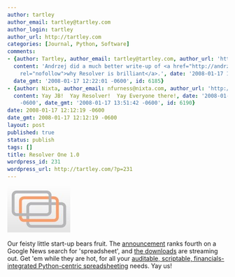 ```yaml
---
author: tartley
author_email: tartley@tartley.com
author_login: tartley
author_url: http://tartley.com
categories: [Journal, Python, Software]
comments:
- {author: Tartley, author_email: tartley@tartley.com, author_url: 'http://tartley.com',
  content: 'Andrzej did a much better write-up of <a href="http://andrzejonsoftware.blogspot.com/2008/01/5-reasons-to-try-resolver-one.html"
    rel="nofollow">why Resolver is brilliant</a>.', date: '2008-01-17 12:22:01 -0600',
  date_gmt: '2008-01-17 12:22:01 -0600', id: 6185}
- {author: Nixta, author_email: nfurness@nixta.com, author_url: 'http://nixtasinks.nixta.com',
  content: Yay JB!  Yay Resolver!  Yay Everyone there!, date: '2008-01-17 13:51:42
    -0600', date_gmt: '2008-01-17 13:51:42 -0600', id: 6190}
date: 2008-01-17 12:12:19 -0600
date_gmt: 2008-01-17 12:12:19 -0600
layout: post
published: true
status: publish
tags: []
title: Resolver One 1.0
wordpress_id: 231
wordpress_url: http://tartley.com/?p=231
---
```


[![Resolver](/assets/2008/01/resolver.jpg)](http://www.resolversystems.com/news/?p=36 "Resolver")

Our feisty little start-up bears fruit. The
[announcement](http://www.prweb.com/releases/2008/01/prweb631801.htm)
ranks fourth on a Google News search for 'spreadsheet', and [the
downloads](http://www.resolversystems.com/get-it/) are streaming out.
Get 'em while they are hot, for all your [auditable, scriptable,
financials-integrated Python-centric
spreadsheeting](http://www.resolversystems.com/products/resolver-one.php)
needs. Yay us!
